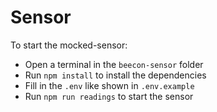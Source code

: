 # Sensor

To start the mocked-sensor:
- Open a terminal in the `beecon-sensor` folder
- Run `npm install` to install the dependencies
- Fill in the `.env` like shown in `.env.example` 
- Run `npm run readings` to start the sensor